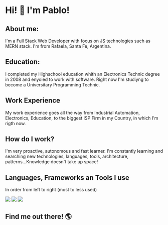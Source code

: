 # Hi! 👋 I'm Pablo!

## About me:
  I'm a Full Stack Web Developer with focus on JS technologies such as MERN stack. I'm from Rafaela, Santa Fe, Argentina.

## Education:
  I completed my Highschool education whith an Electronics Technic degree in 2008 and enyoied to work with software. 
  Right now I'm studiyng to become a Universitary Programming Technic.

## Work Experience
  My work experience goes all the way from Industrial Automation, Electronics, Education, to the biggest ISP Firm in my Country, in which I'm rigth now.

## How do I work?
  I'm very proactive, autonomous and fast learner.
  I'm constantly learning and searching new technologies, languages, tools, architecture, patterns...Knowledge doesn't take up space!
    
## Languages, Frameworks an Tools I use
  In order from left to right (most to less used) 
    
![](https://img.shields.io/badge/javascript%20-%23323330.svg?&logo=javascript&logoColor=%23F7DF1E)  ![](https://img.shields.io/badge/html5%20-%23E34F26.svg?&logo=html5&logoColor=white)  ![](https://img.shields.io/badge/css3%20-%231572B6.svg?&logo=css3&logoColor=white)  


## Find me out there! 🌎

